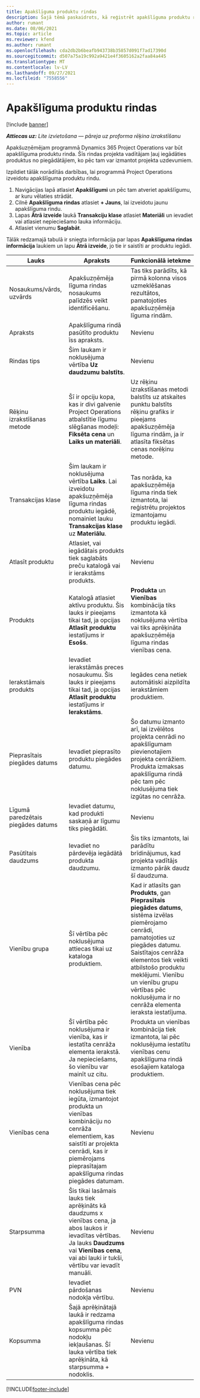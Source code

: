 ```yaml
---
title: Apakšlīguma produktu rindas
description: Šajā tēmā paskaidrots, kā reģistrēt apakšlīguma produktu rindas un izmantot dažādos laukus, lai reģistrētu produktu pirkumus no piegādātājiem.
author: rumant
ms.date: 08/06/2021
ms.topic: article
ms.reviewer: kfend
ms.author: rumant
ms.openlocfilehash: cda2db2b6beafb943738b35857d091f7ad17390d
ms.sourcegitcommit: d507a75a19c992a9421e4f3605162a2faa84a445
ms.translationtype: MT
ms.contentlocale: lv-LV
ms.lasthandoff: 09/27/2021
ms.locfileid: "7558556"
---
```

# <a name="subcontract-lines-for-products"></a>Apakšlīguma produktu rindas

[!include [banner](../../includes/dataverse-preview.md)]

_**Attiecas uz:** Lite izvietošana — pāreja uz proforma rēķina izrakstīšanu_

Apakšuzņēmējam programmā Dynamics 365 Project Operations var būt apakšlīguma produktu rinda. Šīs rindas projekta vadītājam ļauj iegādāties produktus no piegādātājiem, ko pēc tam var izmantot projekta uzdevumiem.

Izpildiet tālāk norādītās darbības, lai programmā Project Operations izveidotu apakšlīguma produktu rindu.

1. Navigācijas lapā atlasiet **Apakšlīgumi** un pēc tam atveriet apakšlīgumu, ar kuru vēlaties strādāt. 
2. Cilnē **Apakšlīguma rindas** atlasiet **+ Jauns**, lai izveidotu jaunu apakšlīguma rindu.
3. Lapas **Ātrā izveide** laukā **Transakciju klase** atlasiet **Materiāli** un ievadiet vai atlasiet nepieciešamo lauka informāciju. 
4. Atlasiet vienumu **Saglabāt**.

Tālāk redzamajā tabulā ir sniegta informācija par lapas **Apakšlīguma rindas informācija** laukiem un lapu **Ātrā izveide**, jo tie ir saistīti ar produktu iegādi.

| Lauks | Apraksts | Funkcionālā ietekme|
| ----- | ----------- | ----------- |
| Nosaukums/vārds, uzvārds | Apakšuzņēmēja līguma rindas nosaukums palīdzēs veikt identificēšanu. |Tas tiks parādīts, kā pirmā kolonna visos uzmeklēšanas rezultātos, pamatojoties apakšuzņēmēja līguma rindām.
| Apraksts | Apakšlīguma rindā pasūtīto produktu īss apraksts. | Nevienu |
| Rindas tips | Šim laukam ir noklusējuma vērtība **Uz daudzumu balstīts**. |Nevienu |
| Rēķinu izrakstīšanas metode | Šī ir opciju kopa, kas ir divi galvenie Project Operations atbalstītie līgumu slēgšanas modeļi: **Fiksēta cena** un **Laiks un materiāli**. | Uz rēķinu izrakstīšanas metodi balstīts uz atskaites punktu balstīts rēķinu grafiks ir pieejams apakšuzņēmēja līguma rindām, ja ir atlasīta fiksētas cenas norēķinu metode. |
| Transakcijas klase |Šim laukam ir noklusējuma vērtība **Laiks**. Lai izveidotu apakšuzņēmēja līguma rindas produktu iegādē, nomainiet lauku **Transakcijas klase** uz **Materiālu**.  | Tas norāda, ka apakšuzņēmēja līguma rinda tiek izmantota, lai reģistrētu projektos izmantojamu produktu iegādi. |
| Atlasīt produktu | Atlasiet, vai iegādātais produkts tiek saglabāts preču katalogā vai ir ierakstāms produkts. |Nevienu |
| Produkts | Katalogā atlasiet aktīvu produktu. Šis lauks ir pieejams tikai tad, ja opcijas **Atlasīt produktu** iestatījums ir **Esošs**. |**Produkta** un **Vienības** kombinācija tiks izmantota kā noklusējuma vērtība vai tiks aprēķināta apakšuzņēmēja līguma rindas vienības cena.
| Ierakstāmais produkts | Ievadiet ierakstāmās preces nosaukumu. Šis lauks ir pieejams tikai tad, ja opcijas **Atlasīt produktu** iestatījums ir **Ierakstāms**.  |Iegādes cena netiek automātiski aizpildīta ierakstāmiem produktiem.|
| Pieprasītais piegādes datums | Ievadiet pieprasīto produktu piegādes datumu.| Šo datumu izmanto arī, lai izvēlētos projekta cenrādi no apakšlīgumam pievienotajiem projekta cenrāžiem. Produkta izmaksas apakšlīguma rindā pēc tam pēc noklusējuma tiek izgūtas no cenrāža. |
| Līgumā paredzētais piegādes datums | Ievadiet datumu, kad produkti saskaņā ar līgumu tiks piegādāti.  |Nevienu|
| Pasūtītais daudzums | Ievadiet no pārdevēja iegādātā produkta daudzumu.| Šis tiks izmantots, lai parādītu brīdinājumus, kad projekta vadītājs izmanto pārāk daudz šī daudzuma.|
| Vienību grupa | Šī vērtība pēc noklusējuma attiecas tikai uz kataloga produktiem. |Kad ir atlasīts gan **Produkts**, gan **Pieprasītais piegādes datums**, sistēma izvēlas piemērojamo cenrādi, pamatojoties uz piegādes datumu. Saistītajos cenrāža elementos tiek veikti atbilstošo produktu meklējumi. Vienību un vienību grupu vērtības pēc noklusējuma ir no cenrāža elementa ieraksta iestatījuma. |
| Vienība | Šī vērtība pēc noklusējuma ir vienība, kas ir iestatīta cenrāža elementa ierakstā. Ja nepieciešams, šo vienību var mainīt uz citu.| Produkta un vienības kombinācija tiek izmantota, lai pēc noklusējuma iestatītu vienības cenu apakšlīguma rindā esošajiem kataloga produktiem. |
| Vienības cena | Vienības cena pēc noklusējuma tiek iegūta, izmantojot produkta un vienības kombināciju no cenrāža elementiem, kas saistīti ar projekta cenrādi, kas ir piemērojams pieprasītajam apakšlīguma rindas piegādes datumam.  |Nevienu |
| Starpsumma | Šis tikai lasāmais lauks tiek aprēķināts kā daudzums x vienības cena, ja abos laukos ir ievadītas vērtības. Ja lauks **Daudzums** vai **Vienības cena**, vai abi lauki ir tukši, vērtību var ievadīt manuāli.  |Nevienu |
| PVN | Ievadiet pārdošanas nodokļa vērtību. |Nevienu |
| Kopsumma | Šajā aprēķinātajā laukā ir redzama apakšlīguma rindas kopsumma pēc nodokļu iekļaušanas. Šī lauka vērtība tiek aprēķināta, kā starpsumma + nodoklis. |Nevienu |


[!INCLUDE[footer-include](../../includes/footer-banner.md)]
